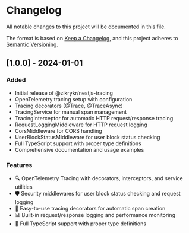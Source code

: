 # Changelog

All notable changes to this project will be documented in this file.

The format is based on [Keep a Changelog](https://keepachangelog.com/en/1.0.0/),
and this project adheres to [Semantic Versioning](https://semver.org/spec/v2.0.0.html).

## [1.0.0] - 2024-01-01

### Added
- Initial release of @zikrykr/nestjs-tracing
- OpenTelemetry tracing setup with configuration
- Tracing decorators (@Trace, @TraceAsync)
- TracingService for manual span management
- TracingInterceptor for automatic HTTP request/response tracing
- RequestLoggingMiddleware for HTTP request logging
- CorsMiddleware for CORS handling
- UserBlockStatusMiddleware for user block status checking
- Full TypeScript support with proper type definitions
- Comprehensive documentation and usage examples

### Features
- 🔍 OpenTelemetry Tracing with decorators, interceptors, and service utilities
- 🛡️ Security middlewares for user block status checking and request logging
- 🎯 Easy-to-use tracing decorators for automatic span creation
- 📊 Built-in request/response logging and performance monitoring
- 🔧 Full TypeScript support with proper type definitions 
